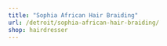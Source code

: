 ```yaml
---
title: "Sophia African Hair Braiding"
url: /detroit/sophia-african-hair-braiding/
shop: hairdresser
---
```

